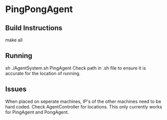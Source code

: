 # PingPongAgent
## Build Instructions 
make all 
## Running
sh ./AgentSystem.sh PingAgent 
Check path in .sh file to ensure it is accurate for the location of running.  
## Issues
When placed on seperate machines, IP's of the other machines need to be hard coded. 
Check AgentController for locations.
This only currently works for PingAgent and PongAgent. 
		
